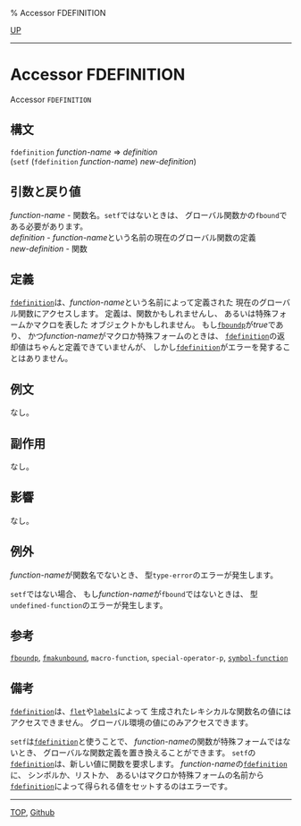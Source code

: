 % Accessor FDEFINITION

[UP](5.3.html)  

---

# Accessor **FDEFINITION**


Accessor `FDEFINITION`


## 構文

`fdefinition` *function-name* => *definition*  
(`setf` (`fdefinition` *function-name*) *new-definition*)


## 引数と戻り値

*function-name* - 関数名。`setf`ではないときは、
グローバル関数かの`fbound`である必要があります。  
*definition* - *function-name*という名前の現在のグローバル関数の定義  
*new-definition* - 関数


## 定義

[`fdefinition`](5.3.fdefinition.html)は、*function-name*という名前によって定義された
現在のグローバル関数にアクセスします。
定義は、関数かもしれませんし、
あるいは特殊フォームかマクロを表した
オブジェクトかもしれません。
もし[`fboundp`](5.3.fboundp.html)が*true*であり、
かつ*function-name*がマクロか特殊フォームのときは、
[`fdefinition`](5.3.fdefinition.html)の返却値はちゃんと定義できていませんが、
しかし[`fdefinition`](5.3.fdefinition.html)がエラーを発することはありません。


## 例文

なし。


## 副作用

なし。


## 影響

なし。


## 例外

*function-name*が関数名でないとき、
型`type-error`のエラーが発生します。

`setf`ではない場合、
もし*function-name*が`fbound`ではないときは、
型`undefined-function`のエラーが発生します。


## 参考

[`fboundp`](5.3.fboundp.html),
[`fmakunbound`](5.3.fmakunbound.html),
`macro-function`,
`special-operator-p`,
[`symbol-function`](10.2.symbol-function.html)


## 備考

[`fdefinition`](5.3.fdefinition.html)は、[`flet`](5.3.flet.html)や[`labels`](5.3.flet.html)によって
生成されたレキシカルな関数名の値にはアクセスできません。
グローバル環境の値にのみアクセスできます。

`setf`は[`fdefinition`](5.3.fdefinition.html)と使うことで、
*function-name*の関数が特殊フォームではないとき、
グローバルな関数定義を置き換えることができます。
`setf`の[`fdefinition`](5.3.fdefinition.html)は、新しい値に関数を要求します。
*function-name*の[`fdefinition`](5.3.fdefinition.html)に、
シンボルか、リストか、
あるいはマクロか特殊フォームの名前から
[`fdefinition`](5.3.fdefinition.html)によって得られる値をセットするのはエラーです。


---
[TOP](index.html),  [Github](https://github.com/nptcl/npt-japanese)

